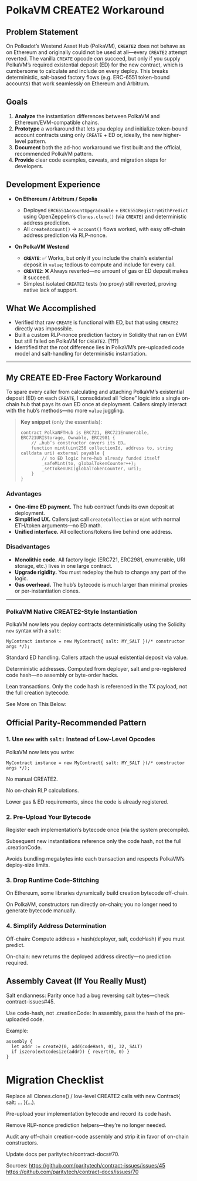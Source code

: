 # PolkaVM CREATE2 Workaround

## Problem Statement
On Polkadot’s Westend Asset Hub (PolkaVM), **`CREATE2`** does not behave as on Ethereum and originally could not be used at all—every `CREATE2` attempt reverted. The vanilla `CREATE` opcode _can_ succeed, but only if you supply PolkaVM’s required existential deposit (ED) for the new contract, which is cumbersome to calculate and include on every deploy. This breaks deterministic, salt-based factory flows (e.g. ERC-6551 token-bound accounts) that work seamlessly on Ethereum and Arbitrum.

## Goals
1. **Analyze** the instantiation differences between PolkaVM and Ethereum/EVM-compatible chains.  
2. **Prototype** a workaround that lets you deploy and initialize token-bound account contracts using only `CREATE` + ED or, ideally, the new higher-level pattern.  
3. **Document** both the ad-hoc workaround we first built and the official, recommended PolkaVM pattern.  
4. **Provide** clear code examples, caveats, and migration steps for developers.

## Development Experience
- **On Ethereum / Arbitrum / Sepolia**  
  - Deployed `ERC6551AccountUpgradeable` + `ERC6551RegistryWithPredict` using OpenZeppelin’s `Clones.clone()` (via `CREATE`) and deterministic address prediction.  
  - All `createAccount()` → `account()` flows worked, with easy off-chain address prediction via RLP-nonce.

- **On PolkaVM Westend**  
  - **`CREATE`**: ✅ Works, but only if you include the chain’s existential deposit in `value`; tedious to compute and include for every call.  
  - **`CREATE2`**: ❌ Always reverted—no amount of gas or ED deposit makes it succeed.  
  - Simplest isolated `CREATE2` tests (no proxy) still reverted, proving native lack of support.

## What We Accomplished
- Verified that raw `CREATE` is functional with ED, but that using `CREATE2` directly was impossible.  
- Built a custom RLP-nonce prediction factory in Solidity that ran on EVM but still failed on PolkaVM for `CREATE2`.  [?!?]
- Identified that the root difference lies in PolkaVM’s pre-uploaded code model and salt-handling for deterministic instantiation.

---


## My CREATE ED-Free Factory Workaround

To spare every caller from calculating and attaching PolkaVM’s existential deposit (ED) on each `CREATE`, I consolidated all “clone” logic into a single on-chain hub that pays its own ED once at deployment. Callers simply interact with the hub’s methods—no more `value` juggling.

> **Key snippet** (only the essentials):
> ```solidity
> contract PolkaNFTHub is ERC721, ERC721Enumerable, ERC721URIStorage, Ownable, ERC2981 {
>     // …hub’s constructor covers its ED…
>     function mint(uint256 collectionId, address to, string calldata uri) external payable {
>         // no ED logic here—hub already funded itself
>         _safeMint(to, globalTokenCounter++);
>         _setTokenURI(globalTokenCounter, uri);
>     }
> }
> ```

### Advantages
- **One-time ED payment.** The hub contract funds its own deposit at deployment.  
- **Simplified UX.** Callers just call `createCollection` or `mint` with normal ETH/token arguments—no ED math.  
- **Unified interface.** All collections/tokens live behind one address.

### Disadvantages
- **Monolithic code.** All factory logic (ERC721, ERC2981, enumerable, URI storage, etc.) lives in one large contract.  
- **Upgrade rigidity.** You must redeploy the hub to change any part of the logic.  
- **Gas overhead.** The hub’s bytecode is much larger than minimal proxies or per-instantiation clones.

---

### PolkaVM Native CREATE2-Style Instantiation

PolkaVM now lets you deploy contracts deterministically using the Solidity `new` syntax with a `salt`:

```solidity
MyContract instance = new MyContract{ salt: MY_SALT }(/* constructor args */);
```

Standard ED handling. Callers attach the usual existential deposit via value.

Deterministic addresses. Computed from deployer, salt and pre-registered code hash—no assembly or byte-order hacks.

Lean transactions. Only the code hash is referenced in the TX payload, not the full creation bytecode.


See More on This Below:

## Official Parity-Recommended Pattern

### 1. Use `new` with `salt:` Instead of Low-Level Opcodes
PolkaVM now lets you write:
```solidity
MyContract instance = new MyContract{ salt: MY_SALT }(/* constructor args */);
```
No manual CREATE2.

No on-chain RLP calculations.

Lower gas & ED requirements, since the code is already registered.

### 2. Pre-Upload Your Bytecode
Register each implementation’s bytecode once (via the system precompile).

Subsequent new instantiations reference only the code hash, not the full .creationCode.

Avoids bundling megabytes into each transaction and respects PolkaVM’s deploy-size limits.

### 3. Drop Runtime Code-Stitching
On Ethereum, some libraries dynamically build creation bytecode off-chain.

On PolkaVM, constructors run directly on-chain; you no longer need to generate bytecode manually.

### 4. Simplify Address Determination
Off-chain: Compute address = hash(deployer, salt, codeHash) if you must predict.

On-chain: new returns the deployed address directly—no prediction required.

## Assembly Caveat (If You Really Must)
Salt endianness: Parity once had a bug reversing salt bytes—check contract-issues#45.

Use code-hash, not .creationCode: In assembly, pass the hash of the pre-uploaded code.

Example:
```bytes32 codeHash = /* your registered code hash */;
assembly {
  let addr := create2(0, add(codeHash, 0), 32, SALT)
  if iszero(extcodesize(addr)) { revert(0, 0) }
}
```

# Migration Checklist
 Replace all Clones.clone() / low-level CREATE2 calls with new Contract{ salt: … }(...).

 Pre-upload your implementation bytecode and record its code hash.

 Remove RLP-nonce prediction helpers—they’re no longer needed.

 Audit any off-chain creation-code assembly and strip it in favor of on-chain constructors.

 Update docs per paritytech/contract-docs#70.

 Sources:
 https://github.com/paritytech/contract-issues/issues/45
 https://github.com/paritytech/contract-docs/issues/70
